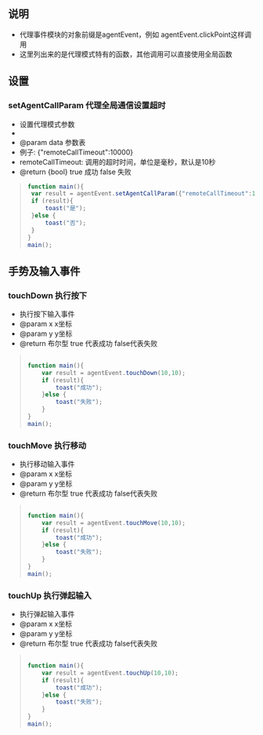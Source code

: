 ## 说明
- 代理事件模块的对象前缀是agentEvent，例如 agentEvent.clickPoint这样调用
- 这里列出来的是代理模式特有的函数，其他调用可以直接使用全局函数

## 设置

### setAgentCallParam  代理全局通信设置超时

* 设置代理模式参数
* 
* @param data 参数表
*  例子: {"remoteCallTimeout":10000}
* remoteCallTimeout: 调用的超时时间，单位是毫秒，默认是10秒
* @return {bool} true 成功 false 失败

> ```javascript
> function main(){
>  var result = agentEvent.setAgentCallParam({"remoteCallTimeout":10000});
>  if (result){
>      toast("是");
>  }else {
>      toast("否");
>  }
> }
> main();
> ```

### 





## 手势及输入事件

### touchDown 执行按下
* 执行按下输入事件
* @param x         x坐标   
* @param y         y坐标   
* @return 布尔型 true 代表成功 false代表失败

> ```javascript
>     
> function main(){
>     var result = agentEvent.touchDown(10,10);
>     if (result){
>         toast("成功");
>     }else {
>         toast("失败");
>     }
> }
> main();
> ```

### touchMove 执行移动
* 执行移动输入事件
* @param x         x坐标   
* @param y         y坐标   
* @return 布尔型 true 代表成功 false代表失败

> ```javascript
>     
> function main(){
>     var result = agentEvent.touchMove(10,10);
>     if (result){
>         toast("成功");
>     }else {
>         toast("失败");
>     }
> }
> main();
> ```


### touchUp 执行弹起输入
* 执行弹起输入事件
* @param x         x坐标   
* @param y         y坐标   
* @return 布尔型 true 代表成功 false代表失败

> ```javascript
>     
> function main(){
>     var result = agentEvent.touchUp(10,10);
>     if (result){
>         toast("成功");
>     }else {
>         toast("失败");
>     }
> }
> main();
> ```




